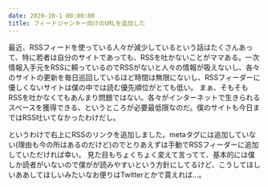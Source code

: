 ```yaml
---
date: 2020-10-1 00:00:00
title: フィードジャンキー向けのURLを追加した
---
```

最近、RSSフィードを使っている人々が減少しているという話はたくさんあって、特に若者は自分のサイトであっても、RSSを吐かないことがママある。一次情報入手元をRSSに頼っているのでRSSがないと人々の情報が吸えないし、各々のサイトの更新を毎日巡回しているほど時間は無限にないし、RSSフィーダーに優しくないサイトは僕の中では読む優先順位がとても低い。
まぁ、そもそもRSSを吐かなくてもあんまり問題ではない。各々がインターネットで生きられるスペースを獲得できる、というところが必要最低限なのだ。僕のサイトも今日まではRSS吐いてなかったわけだし。

というわけで右上にRSSのリンクを追加しました。metaタグには追加していない(理由も今の所はあるのだけど)のでとりあえずは手動でRSSフィーダーに追加していただければ幸い。
見た目もちょくちょく変えて言ってて、基本的には僕しか読者がいないので僕がが読みやすいという方針にしてるけど、こうしてほしいああしてほしいみたいなお便りはTwitterとかで貰えれば...。
